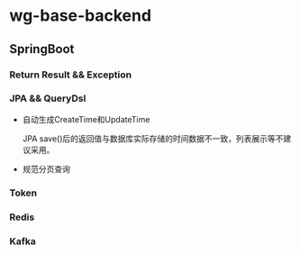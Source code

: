 # wg-base-backend

## SpringBoot

### Return Result && Exception

### JPA && QueryDsl
- 自动生成CreateTime和UpdateTime 

  JPA save()后的返回值与数据库实际存储的时间数据不一致，列表展示等不建议采用。
- 规范分页查询
### Token

### Redis 

### Kafka
